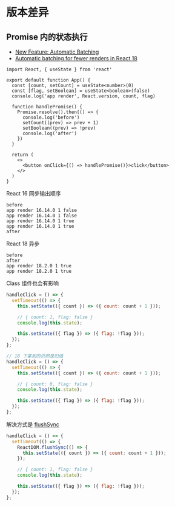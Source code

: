 # 版本差异

## Promise 内的状态执行  

- [New Feature: Automatic Batching](https://react.dev/blog/2022/03/29/react-v18#new-feature-automatic-batching)  
- [Automatic batching for fewer renders in React 18](https://github.com/reactwg/react-18/discussions/21)

```tsx
import React, { useState } from 'react'

export default function App() {
  const [count, setCount] = useState<number>(0)
  const [flag, setBoolean] = useState<boolean>(false)
  console.log('app render', React.version, count, flag)

  function handlePromise() {
    Promise.resolve().then(() => {
      console.log('before')
      setCount((prev) => prev + 1)
      setBoolean((prev) => !prev)
      console.log('after')
    })
  }

  return (
    <>
      <button onClick={() => handlePromise()}>click</button>
    </>
  )
}
```

React 16 同步输出顺序

```
before
app render 16.14.0 1 false
app render 16.14.0 1 false
app render 16.14.0 1 true
app render 16.14.0 1 true
after
```

React 18 异步

```
before
after
app render 18.2.0 1 true
app render 18.2.0 1 true
```

Class 组件也会有影响
``` jsx
handleClick = () => {
  setTimeout(() => {
    this.setState(({ count }) => ({ count: count + 1 }));

    // { count: 1, flag: false }
    console.log(this.state);

    this.setState(({ flag }) => ({ flag: !flag }));
  });
};
```
``` jsx
// 18 下拿到的仍然是旧值
handleClick = () => {
  setTimeout(() => {
    this.setState(({ count }) => ({ count: count + 1 }));

    // { count: 0, flag: false }
    console.log(this.state);

    this.setState(({ flag }) => ({ flag: !flag }));
  });
};
```
解决方式是 [flushSync](./09_dom.md#flushSync)
``` jsx
handleClick = () => {
  setTimeout(() => {
    ReactDOM.flushSync(() => {
      this.setState(({ count }) => ({ count: count + 1 }));
    });

    // { count: 1, flag: false }
    console.log(this.state);

    this.setState(({ flag }) => ({ flag: !flag }));
  });
};
```
